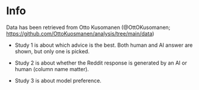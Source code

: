 # Info

Data has been retrieved from Otto Kusomanen (@OttOKusomanen; https://github.com/OttoKuosmanen/analysis/tree/main/data)

- Study 1 is about which advice is the best. Both human and AI answer are shown, but only one is picked. 

- Study 2 is about whether the Reddit response is generated by an AI or human (column name matter).

- Study 3 is about model preference.

